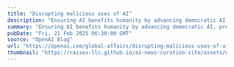 ```yaml
---
title: "Disrupting malicious uses of AI"
description: "Ensuring AI benefits humanity by advancing democratic AI, preventing misuse, and protecting against authoritarian threats."
summary: "Ensuring AI benefits humanity by advancing democratic AI, preventing misuse, and protecting against authoritarian threats."
pubDate: "Fri, 21 Feb 2025 06:30:00 GMT"
source: "OpenAI Blog"
url: "https://openai.com/global-affairs/disrupting-malicious-uses-of-ai"
thumbnail: "https://raisex-llc.github.io/ai-news-curation-site/assets/openai_logo.png"
---
```


